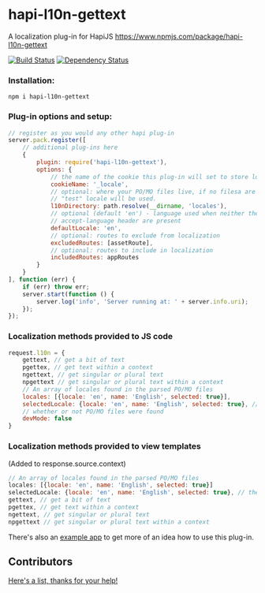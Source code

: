 hapi-l10n-gettext
=================
A localization plug-in for HapiJS
https://www.npmjs.com/package/hapi-l10n-gettext

[![Build Status](https://travis-ci.org/maxnachlinger/hapi-l10n-gettext.svg?branch=master)](https://travis-ci.org/maxnachlinger/hapi-l10n-gettext)
[![Dependency Status](https://david-dm.org/maxnachlinger/hapi-l10n-gettext.svg)](https://david-dm.org/maxnachlinger/hapi-l10n-gettext)

### Installation:
```
npm i hapi-l10n-gettext
```
### Plug-in options and setup:
```javascript
// register as you would any other hapi plug-in
server.pack.register([
    // additional plug-ins here
    {
        plugin: require('hapi-l10n-gettext'),
        options: {
            // the name of the cookie this plug-in will set to store locale
            cookieName: '_locale',
            // optional: where your PO/MO files live, if no filesa are found, a debugging 
            // "test" locale will be used.
            l10nDirectory: path.resolve(__dirname, 'locales'),
            // optional (default 'en') - language used when neither the cookie nor the 
            // accept-language header are present
            defaultLocale: 'en',
            // optional: routes to exclude from localization
            excludedRoutes: [assetRoute],
            // optional: routes to include in localization
            includedRoutes: appRoutes
        }
    }
], function (err) {
    if (err) throw err;
    server.start(function () {
        server.log('info', 'Server running at: ' + server.info.uri);
    });
});
```
### Localization methods provided to JS code
```javascript
request.l10n = {
    gettext, // get a bit of text
    pgettex, // get text within a context
    ngettext, // get singular or plural text
    npgettext // get singular or plural text within a context
    // An array of locales found in the parsed PO/MO files
    locales: [{locale: 'en', name: 'English', selected: true}],
    selectedLocale: {locale: 'en', name: 'English', selected: true}, // the currently selected locale
    // whether or not PO/MO files were found
    devMode: false
}
```
### Localization methods provided to view templates
(Added to response.source.context)
```javascript
// An array of locales found in the parsed PO/MO files
locales: [{locale: 'en', name: 'English', selected: true}]
selectedLocale: {locale: 'en', name: 'English', selected: true}, // the currently selected locale
gettext, // get a bit of text
pgettex, // get text within a context
ngettext, // get singular or plural text
npgettext // get singular or plural text within a context
```
There's also an [example app](examples/register) to get more of an idea how to use this plug-in.

## Contributors
[Here's a list, thanks for your help!](https://github.com/maxnachlinger/hapi-l10n-gettext/graphs/contributors)
